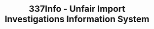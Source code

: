 ---
layout: default
bigquery: https://console.cloud.google.com/bigquery?p=patents-public-data&d=usitc_investigations&page=dataset&project=sheets-management-319211
citation: US International Trade Commission 337Info Unfair Import Investigations Information
  System
contributors: US International Trade Comission
cost: None
description: US International Trade Commission 337Info Unfair Import Investigations
  Information System contains data on investigations done under Section 337. Section
  337 declares the infringement of certain statutory intellectual property rights
  and other forms of unfair competition in import trade to be unlawful practices.
  Most Section 337 investigations involve allegations of patent or registered trademark
  infringement.
documentation: FAQ and tutorial available on the site
last_edit: Mon, 04 Apr 2022 19:10:40 GMT
location: https://pubapps2.usitc.gov/337external/
maintained_by: US International Trade Comission
schema_fields: '[''markmanHearing'', ''dateOfPublicationFrNotice'', ''trademarkNumbers'',
  ''reportingRequirements'', ''internalRemand'', ''targetDate'', ''scheduledStartDateEvidHear'',
  ''startDateMarkmanHearing'', ''id'', ''currentActiveALJ'', ''teoIdIssueDate'', ''ouiiAttorney'',
  ''dateComplaintFiled'', ''actualStartDateEvidHear'', ''copyrightNumbers'', ''respondent'',
  ''lastUpdated'', ''ouiiParticipation'', ''docketNo'', ''gcAttorney'', ''endDateMarkmanHearing'',
  ''complainant'', ''finalDetViolation'', ''teoProceedingInvolved'', ''teoIdDueDate'',
  ''publication_number'', ''title'', ''finalIdOnViolationDue'', ''htsNumbers'', ''dateCreated'',
  ''investigationTermDate'', ''invUnfairAct'', ''scheduledEndDateEvidHear'', ''teoReliefGranted'',
  ''currentStatus'', ''cafcAppeals'', ''finalDetNoViolation'', ''actualEndDateEvidHear'',
  ''aljAssigned'', ''issueDateOtherNonFinal'', ''investigationNo'', ''patentNumbers'',
  ''investigationType'', ''finalIdOnViolationIssue'', ''patentNumber'']'
shortname: unfair_import_investigations
tags:
- import
- legal
- trade
timeframe: 2008-2021 (prior to 2008 downloadable as a JSON file)
title: 337Info - Unfair Import Investigations Information System
uuid: 2721f5ec-e599-4890-9265-9706719fc71e
---
